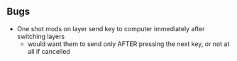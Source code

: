 ## Bugs
- One shot mods on layer send key to computer immediately after switching layers
  - would want them to send only AFTER pressing the next key, or not at all if cancelled
